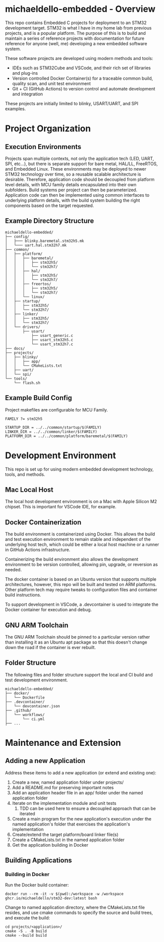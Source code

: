 # michaeldello-embedded - Overview

This repo contains Embedded C projects for deployment to an STM32 development target. STM32 is what I have in my home lab from previous projects, and is a popular platform. The purpose of this is to build and maintain a series of reference projects with documentation for future reference for anyone (well, me) developing a new embedded software system.

These software projects are developed using modern methods and tools:
- IDEs such as STM32Cube and VSCode, and their rich set of libraries and plug-ins
- Version controlled Docker Container(s) for a traceable common build, quality scan, and unit test environment
- Git + CI (GitHub Actions) to version control and automate development and integration

These projects are initially limited to blinky, USART/UART, and SPI examples.

# Project Organization

## Execution Environments

Projects span multiple contexts, not only the application tech (LED, UART, SPI, etc...), but there is separate support for bare metal, HAL/LL, FreeRTOS, and Embedded Linux. These environments may be deployed to newer STM32 technology over time, so a reusable scalable architecture is desirable. Therefore, application code should be decoupled from platform level details, with MCU family details encapsulated into their own subfolders. Build systems per project can then be parameterized. Application code can then be implemented using common interfaces to underlying platform details, with the build system building the right components based on the target requested.

## Example Directory Structure
```
michaeldello-embedded/
├── config/
│   ├─── blinky.baremetal.stm32h5.mk
│   └─── uart.hal.stm32h7.mk
├── common/
│   ├── platform/
│   │   ├── baremetal/
│   │   │   ├── stm32h5/
│   │   │   └── stm32h7/
│   │   ├── hal/
│   │   │   ├── stm32h5/
│   │   │   └── stm32h7/
│   │   ├── freertos/
│   │   │   ├── stm32h5/
│   │   │   └── stm32h7/
│   │   └── linux/
│   ├── startup/
│   │   ├── stm32h5/
│   │   └── stm32h7/
│   ├── linker/
│   │   ├── stm32h5/
│   │   └── stm32h7/
│   └── drivers/
│       ├── usart/
│           ├── usart_generic.c
│           ├── usart_stm32h5.c
│           └── usart_stm32h7.c
├── docs/
├── projects/
│   ├── blinky/
│   │   ├── app/
│   │   └── CMakeLists.txt
│   ├── uart/
│   └── spi/
└── tools/
    └── flash.sh
```

## Example Build Config

Project makefiles are configurable for MCU Family. 
```
FAMILY ?= stm32h5

STARTUP_DIR = ../../common/startup/$(FAMILY)
LINKER_DIR = ../../common/linker/$(FAMILY)
PLATFORM_DIR = ../../common/platform/baremetal/$(FAMILY)
```

# Development Environment

This repo is set up for using modern embedded development technology, tools, and methods.

## Mac Local Host

The local host development environment is on a Mac with Apple Silicon M2 chipset. This is important for VSCode IDE, for example.

## Docker Containerization

The build environment is containerized using Docker. This allows the build and test execution environment to remain stable and independent of the underlying host tech, which could be either a local host machine or a runner in GitHub Actions infrastructure. 

Containerizing the build environment also allows the development environment to be version controlled, allowing pin, upgrade, or reversion as needed.

The docker container is based on an Ubuntu version that supports multiple architectures, however, this repo will be built and tested on ARM platforms. Other platform tech may require tweaks to configuration files and container build instructions.

To support development in VSCode, a .devcontainer is used to integrate the Docker container for execution and debug.

## GNU ARM Toolchain

The GNU ARM Toolchain should be pinned to a particular version rather than installing it as an Ubuntu apt package so that this doesn't change down the road if the container is ever rebuilt.

## Folder Structure

The following files and folder structure support the local and CI build and test development environment.
```
michaeldello-embedded/
├── docker/
│   └── Dockerfile
├── .devcontainer/
│   └── devcontainer.json
├── .github/
│   └── workflows/
│       └── ci.yml
├── ...
```

# Maintenance and Extension

## Adding a new Application

Address these items to add a new application (or extend and existing one):

1. Create a new, named application folder under projects/
1. Add a README.md for preserving important notes
1. Add an application header file in an app/ folder under the named application folder
1. Iterate on the implementation module and unit tests
    1. TDD can be used here to ensure a decoupled approach that can be iterated
1. Create a main program for the new application's execution under the named application's folder that exercises the application's implementation
1. Create/extend the target platform/board linker file(s)
1. Create a CMakeLists.txt in the named application folder
1. Get the application building in Docker

## Building Applications

### Building in Docker

Run the Docker build container:

```
docker run --rm -it -v $(pwd):/workspace -w /workspace ghcr.io/michaeldello/stm32-dev:latest bash
```

Change to named application directory, where the CMakeLists.txt file resides, and use cmake commands to specify the source and build trees, and execute the build:
```
cd projects/<application>/
cmake -S . -B build
cmake --build build
```